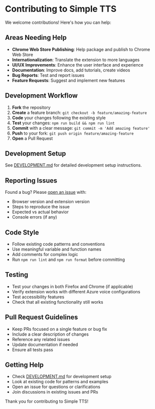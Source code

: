 # Contributing to Simple TTS

We welcome contributions! Here's how you can help:

## Areas Needing Help
- **Chrome Web Store Publishing**: Help package and publish to Chrome Web Store
- **Internationalization**: Translate the extension to more languages
- **UI/UX Improvements**: Enhance the user interface and experience
- **Documentation**: Improve docs, add tutorials, create videos
- **Bug Reports**: Test and report issues
- **Feature Requests**: Suggest and implement new features

## Development Workflow

1. **Fork** the repository
2. **Create** a feature branch: `git checkout -b feature/amazing-feature`
3. **Code** your changes following the existing style
4. **Test** your changes: `npm run build && npm run lint`
5. **Commit** with a clear message: `git commit -m 'Add amazing feature'`
6. **Push** to your fork: `git push origin feature/amazing-feature`
7. **Open** a Pull Request

## Development Setup

See [DEVELOPMENT.md](DEVELOPMENT.md) for detailed development setup instructions.

## Reporting Issues

Found a bug? Please [open an issue](https://github.com/mingsterism/simple-tts/issues) with:
- Browser version and extension version
- Steps to reproduce the issue
- Expected vs actual behavior
- Console errors (if any)

## Code Style

- Follow existing code patterns and conventions
- Use meaningful variable and function names
- Add comments for complex logic
- Run `npm run lint` and `npm run format` before committing

## Testing

- Test your changes in both Firefox and Chrome (if applicable)
- Verify extension works with different Azure voice configurations
- Test accessibility features
- Check that all existing functionality still works

## Pull Request Guidelines

- Keep PRs focused on a single feature or bug fix
- Include a clear description of changes
- Reference any related issues
- Update documentation if needed
- Ensure all tests pass

## Getting Help

- Check [DEVELOPMENT.md](DEVELOPMENT.md) for development setup
- Look at existing code for patterns and examples
- Open an issue for questions or clarifications
- Join discussions in existing issues and PRs

Thank you for contributing to Simple TTS!